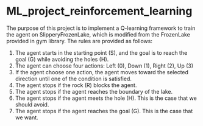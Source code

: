# ML_project_reinforcement_learning
The purpose of this project is to implement a Q-learning framework to train the agent on SlipperyFrozenLake, which is modified from the FrozenLake provided in gym library. The rules are provided as follows:

1. The agent starts in the starting point (S), and the goal is to reach the goal (G) while avoiding the holes (H).
2. The agent can choose four actions: Left (0), Down (1), Right (2), Up (3)
3. If the agent choose one action, the agent moves toward the selected direction until one of the condition is satisfied.
4. The agent stops if the rock (R) blocks the agent.
5. The agent stops if the agent reaches the boundary of the lake.
6. The agent stops if the agent meets the hole (H). This is the case that we should avoid.
7. The agent stops if the agent reaches the goal (G). This is the case that we want.
